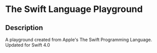# The Swift Language Playground

## Description
A playground created from Apple's The Swift Programming Language. Updated for Swift 4.0
